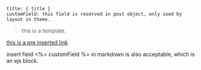 ```
title: { title }
customField: this field is reserved in post object, only used by layout in theme.
```
> this is a template.

[this is a pre inserted link](https://www.google.com)

insert field <%= customField %> in markdown is also acceptable, which is an ejs block.